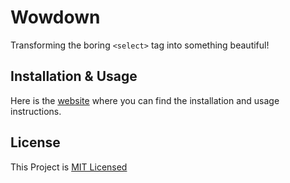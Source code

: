 # Wowdown
Transforming the boring ```<select>``` tag into something beautiful!
## Installation & Usage
Here is the [website](https://dopevog.github.io/wowdown/) where you can find the installation and usage instructions.
## License
This Project is [MIT Licensed](https://github.com/dopevog/wowdown/blob/main/LICENSE)
